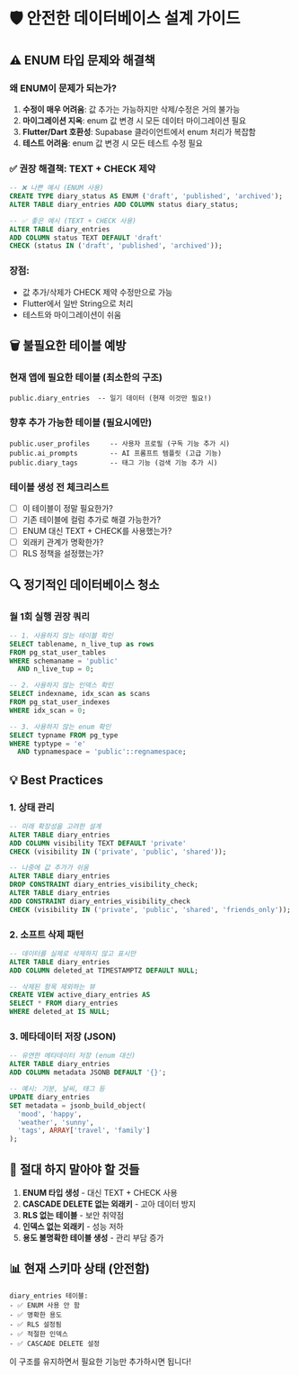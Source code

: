 # 🛡️ 안전한 데이터베이스 설계 가이드

## ⚠️ ENUM 타입 문제와 해결책

### 왜 ENUM이 문제가 되는가?
1. **수정이 매우 어려움**: 값 추가는 가능하지만 삭제/수정은 거의 불가능
2. **마이그레이션 지옥**: enum 값 변경 시 모든 데이터 마이그레이션 필요
3. **Flutter/Dart 호환성**: Supabase 클라이언트에서 enum 처리가 복잡함
4. **테스트 어려움**: enum 값 변경 시 모든 테스트 수정 필요

### ✅ 권장 해결책: TEXT + CHECK 제약

```sql
-- ❌ 나쁜 예시 (ENUM 사용)
CREATE TYPE diary_status AS ENUM ('draft', 'published', 'archived');
ALTER TABLE diary_entries ADD COLUMN status diary_status;

-- ✅ 좋은 예시 (TEXT + CHECK 사용)
ALTER TABLE diary_entries 
ADD COLUMN status TEXT DEFAULT 'draft'
CHECK (status IN ('draft', 'published', 'archived'));
```

### 장점:
- 값 추가/삭제가 CHECK 제약 수정만으로 가능
- Flutter에서 일반 String으로 처리
- 테스트와 마이그레이션이 쉬움

## 🗑️ 불필요한 테이블 예방

### 현재 앱에 필요한 테이블 (최소한의 구조)
```
public.diary_entries  -- 일기 데이터 (현재 이것만 필요!)
```

### 향후 추가 가능한 테이블 (필요시에만)
```
public.user_profiles     -- 사용자 프로필 (구독 기능 추가 시)
public.ai_prompts        -- AI 프롬프트 템플릿 (고급 기능)
public.diary_tags        -- 태그 기능 (검색 기능 추가 시)
```

### 테이블 생성 전 체크리스트
- [ ] 이 테이블이 정말 필요한가?
- [ ] 기존 테이블에 컬럼 추가로 해결 가능한가?
- [ ] ENUM 대신 TEXT + CHECK를 사용했는가?
- [ ] 외래키 관계가 명확한가?
- [ ] RLS 정책을 설정했는가?

## 🔍 정기적인 데이터베이스 청소

### 월 1회 실행 권장 쿼리
```sql
-- 1. 사용하지 않는 테이블 확인
SELECT tablename, n_live_tup as rows
FROM pg_stat_user_tables
WHERE schemaname = 'public' 
  AND n_live_tup = 0;

-- 2. 사용하지 않는 인덱스 확인
SELECT indexname, idx_scan as scans
FROM pg_stat_user_indexes
WHERE idx_scan = 0;

-- 3. 사용하지 않는 enum 확인
SELECT typname FROM pg_type 
WHERE typtype = 'e' 
  AND typnamespace = 'public'::regnamespace;
```

## 💡 Best Practices

### 1. 상태 관리
```sql
-- 미래 확장성을 고려한 설계
ALTER TABLE diary_entries 
ADD COLUMN visibility TEXT DEFAULT 'private'
CHECK (visibility IN ('private', 'public', 'shared'));

-- 나중에 값 추가가 쉬움
ALTER TABLE diary_entries 
DROP CONSTRAINT diary_entries_visibility_check;
ALTER TABLE diary_entries 
ADD CONSTRAINT diary_entries_visibility_check 
CHECK (visibility IN ('private', 'public', 'shared', 'friends_only'));
```

### 2. 소프트 삭제 패턴
```sql
-- 데이터를 실제로 삭제하지 않고 표시만
ALTER TABLE diary_entries 
ADD COLUMN deleted_at TIMESTAMPTZ DEFAULT NULL;

-- 삭제된 항목 제외하는 뷰
CREATE VIEW active_diary_entries AS
SELECT * FROM diary_entries 
WHERE deleted_at IS NULL;
```

### 3. 메타데이터 저장 (JSON)
```sql
-- 유연한 메타데이터 저장 (enum 대신)
ALTER TABLE diary_entries 
ADD COLUMN metadata JSONB DEFAULT '{}';

-- 예시: 기분, 날씨, 태그 등
UPDATE diary_entries 
SET metadata = jsonb_build_object(
  'mood', 'happy',
  'weather', 'sunny',
  'tags', ARRAY['travel', 'family']
);
```

## 🚨 절대 하지 말아야 할 것들

1. **ENUM 타입 생성** - 대신 TEXT + CHECK 사용
2. **CASCADE DELETE 없는 외래키** - 고아 데이터 방지
3. **RLS 없는 테이블** - 보안 취약점
4. **인덱스 없는 외래키** - 성능 저하
5. **용도 불명확한 테이블 생성** - 관리 부담 증가

## 📊 현재 스키마 상태 (안전함)

```
diary_entries 테이블:
- ✅ ENUM 사용 안 함
- ✅ 명확한 용도
- ✅ RLS 설정됨
- ✅ 적절한 인덱스
- ✅ CASCADE DELETE 설정
```

이 구조를 유지하면서 필요한 기능만 추가하시면 됩니다!